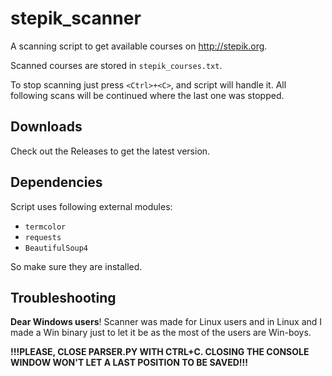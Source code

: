 # stepik_scanner
A scanning script to get available courses on http://stepik.org.

Scanned courses are stored in `stepik_courses.txt`.

To stop scanning just press `<Ctrl>+<C>`, and script will handle it.
All following scans will be continued where the last one was stopped.

## Downloads

Check out the Releases to get the latest version.

## Dependencies
Script uses following external modules:
* `termcolor`
* `requests`
* `BeautifulSoup4`

So make sure they are installed.

## Troubleshooting
**Dear Windows users**! Scanner was made for Linux users and in Linux and I made a Win binary just to let it be as the most of the users are Win-boys.

**!!!PLEASE, CLOSE PARSER.PY WITH CTRL+C. CLOSING THE CONSOLE WINDOW WON'T LET A LAST POSITION TO BE SAVED!!!**
